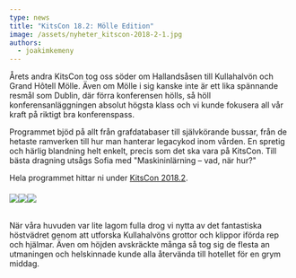 ```yaml
---
type: news
title: "KitsCon 18.2: Mölle Edition"
image: /assets/nyheter_kitscon-2018-2-1.jpg
authors:
  - joakimkemeny
---
```


Årets andra KitsCon tog oss söder om Hallandsåsen till Kullahalvön och Grand Hôtell Mölle. Även om Mölle i sig kanske inte är ett lika spännande resmål som Dublin, där förra konferensen hölls, så höll konferensanläggningen absolut högsta klass och vi kunde fokusera all vår kraft på riktigt bra konferenspass.

Programmet bjöd på allt från grafdatabaser till självkörande bussar, från de hetaste ramverken till hur man hanterar legacykod inom vården. En spretig och härlig blandning helt enkelt, precis som det ska vara på KitsCon. Till bästa dragning utsågs Sofia med "Maskininlärning – vad, när hur?"

Hela programmet hittar ni under [KitsCon 2018.2](/kitscon/kitscon_18_2).

###### ![](/assets/nyheter_kitscon-2018-2-2.jpg)![](/assets/nyheter_kitscon-2018-2-1.jpg)![](/assets/nyheter_kitscon-2018-2-3.jpg)

När våra huvuden var lite lagom fulla drog vi nytta av det fantastiska höstvädret genom att utforska Kullahalvöns grottor och klippor iförda rep och hjälmar. Även om höjden avskräckte många så tog sig de flesta an utmaningen och helskinnade kunde alla återvända till hotellet för en grym middag.
